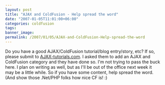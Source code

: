 ```yaml
---
layout: post
title: "AJAX and ColdFusion - Help spread the word"
date: "2007-01-05T11:01:00+06:00"
categories: coldfusion 
tags: 
banner_image: 
permalink: /2007/01/05/AJAX-and-ColdFusion-Help-spread-the-word
---
```


Do you have a good AJAX/ColdFusion tutorial/blog entry/story, etc? If so, please submit to <a href="http://www.ajax-tutorials.com/tutorial-list/">AJAX-tutorials.com</a>. I asked them to add an AJAX and ColdFusion category and they have done so. I'm not trying to pass the buck here. I plan on writing as well, but as I'll be out of the office next week it may be a little while. So if you have some content, help spread the word. (And show those .Net/PHP folks how nice CF is! :)
